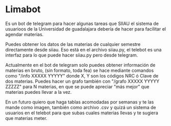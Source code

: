 # Limabot
Es un bot de telegram para hacer algunas tareas que SIIAU el sistema de usuarioos de la Universidad de guadalajara debería de hacer para facilitar el agendar materias.

Puedes obtener los datos de las materias de cualquier semestre directamente desde siiau. Eso está en el archivo siiau.py, el telebot es una interfaz para lo que puede hacer siiau.py pero desde telegram.

Actualmente en el bot de telegram solo puedes obtener información de materias en bruto, (sin formato, toda fea) se hace mediante comandos como "/info XXXXX YYYYY" donde X, Y son los códigos NRC ó Clave de dos materias. Puedes hacer un grafo también con "/grafo XXXXX YYYYY ZZZZZ" para N materias, en que se puede apreciar "más mejor" que materias puedes llevar a la vez.

En un futuro quiero que haga tablas acomodadas por semanas y te las mande como imagen, también como archivo .csv y quizá un sistema de usuarios en el telebot para que subas cuales materias llevas y te sugiera que materias meter.